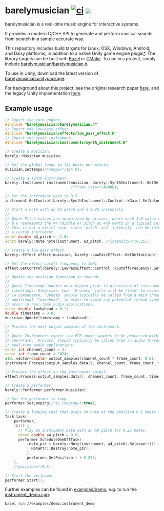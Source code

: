 barelymusician
[![ci](https://github.com/anokta/barelymusician/actions/workflows/ci.yml/badge.svg)](https://github.com/anokta/barelymusician/actions/workflows/ci.yml)
[![](https://img.shields.io/static/v1?label=sponsor&message=%E2%9D%A4&logo=GitHub&color=%23fe8e86)](https://github.com/sponsors/anokta)
==============

barelymusician is a real-time music engine for interactive systems.

It provides a modern C/C++ API to generate and perform musical sounds from scratch in a sample
accurate way.

[iOS]: ## "see issue #112 for the status of the upcoming iOS platform support"
This repository includes build targets for Linux, OSX, Windows, Android, and Daisy platforms, in
addition to a native Unity game engine plugin[*][iOS]. The library targets can be built with
[Bazel](https://bazel.build/) or [CMake](https://cmake.org/). To use in a project, simply include
[barelymusician/barelymusician.h](barelymusician/barelymusician.h).

To use in Unity, download the latest version of
[barelymusician.unitypackage](https://github.com/anokta/barelymusician/releases/latest/download/barelymusician.unitypackage).

For background about this project, see the original research paper
[here](http://www.aes.org/e-lib/browse.cfm?elib=17598), and the legacy Unity implementation
[here](https://github.com/anokta/barelyMusicianLegacy).

## Example usage

```cpp
// Import the core engine.
#include "barelymusician/barelymusician.h"
// Import the low-pass effect.
#include "barelymusician/effects/low_pass_effect.h"
// Import the synth instrument.
#include "barelymusician/instruments/synth_instrument.h"

// Create a musician.
barely::Musician musician;

// Set the global tempo to 124 beats per minute.
musician.SetTempo(/*tempo=*/124.0);

// Create a synth instrument.
barely::Instrument instrument(musician, barely::SynthInstrument::GetDefinition(),
                              /*frame_rate=*/48000);

// Set the instrument gain to 0.5.
instrument.GetControl(barely::SynthInstrument::Control::kGain).SetValue(/*value=*/0.5);

// Start a note with an A3 pitch and a 0.25 instensity.
//
// @note Pitch values are normalized by octaves, where each 1.0 value change shifts one octave, and
// 0.0 represents the A4 (middle A) pitch at 440 hertz in a typical instrument definition. However,
// this is not a strict rule, since `pitch` and `intensity` can be interpreted in any desired way by
// a custom instrument.
const double a3_pitch = -1.0;
const barely::Note note(instrument, a3_pitch, /*intensity=*/0.25);

// Create a low-pass effect.
barely::Effect effect(musician, barely::LowPassEffect::GetDefinition(), kFrameRate);

// Set the effect cutoff frequency to 1kHz.
effect.GetControl(barely::LowPassEffect::Control::kCutoffFrequency).SetValue(/*value=*/1000.0);

// Update the musician timestamp in seconds.
//
// @note Timestamp updates must happen prior to processing of instruments with respective
// timestamps. Otherwise, such `Process` calls will be *late* to receive any relevant state changes.
// To compensate, `Update` should typically be called from a main thread update callback, with an
// additional "lookahead", in order to avoid any potential thread synchronization issues that could
// occur in real-time audio applications.
const double lookahead = 0.1;
double timestamp = 0.0;
musician.Update(timestamp + lookahead);

// Process the next output samples of the instrument.
//
// @note Instruments expect raw PCM audio samples to be processed with a synchronous call.
// Therefore, `Process` should typically be called from an audio thread process callback in
// real-time audio applications.
const int channel_count = 2;
const int frame_count = 1024;
std::vector<double> output_samples(channel_count * frame_count, 0.0);
instrument.Process(output_samples.data(), channel_count, frame_count, timestamp);

// Process the effect on the instrument output.
effect.Process(output_samples.data(), channel_count, frame_count, timestamp);

// Create a performer.
barely::Performer performer(musician);

// Set the performer to loop.
performer.SetLooping(/*is_looping=*/true);

// Create a looping task that plays an note at the position 0.5 beats for a duration of 0.25 beats.
Task task(
    performer,
    [&]() {
      // Play an instrument note with an A4 pitch for 0.25 beats.
      const double a4_pitch = 0.0;
      performer.ScheduleOneOffTask(
          [note_ptr = barely::Note(instrument, a4_pitch).Release()]() {
            NotePtr::Destroy(note_ptr);
          },
          performer.GetPosition() + 0.25);
    },
    /*position=*/0.5);

// Start the performer.
performer.Start();
```

Further examples can be found in [examples/demo](examples/demo), e.g. to run the
[instrument_demo.cpp](examples/demo/instrument_demo.cpp):
```
bazel run //examples/demo:instrument_demo
```
